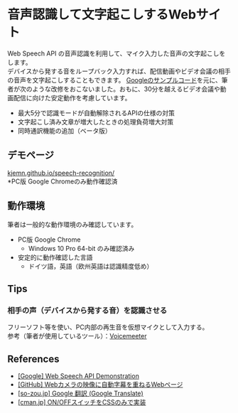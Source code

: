 # 音声認識して文字起こしするWebサイト

Web Speech API の音声認識を利用して、マイク入力した音声の文字起こしをします。  
デバイスから発する音をループバック入力すれば、配信動画やビデオ会議の相手の音声を文字起こしすることもできます。
[Googleのサンプルコード](https://www.google.com/intl/en/chrome/demos/speech.html)を元に、筆者が次のような改修をおこないました。おもに、30分を越えるビデオ会議や動画配信に向けた安定動作を考慮しています。

- 最大5分で認識モードが自動解除されるAPIの仕様の対策
- 文字起こし済み文章が増大したときの処理負荷増大対策
- 同時通訳機能の追加（ベータ版）

## デモページ

[kjemn.github.io/speech-recognition/](https://kjemn.github.io/speech-recognition/)  
*PC版 Google Chromeのみ動作確認済

## 動作環境

筆者は一般的な動作環境のみ確認しています。

- PC版 Google Chrome
  - Windows 10 Pro 64-bit のみ確認済み
- 安定的に動作確認した言語
  - ドイツ語，英語（欧州英語は認識精度低め）

## Tips

### 相手の声（デバイスから発する音）を認識させる

フリーソフト等を使い、PC内部の再生音を仮想マイクとして入力する。  
参考（筆者が使用しているツール）：[Voicemeeter](https://www.vb-audio.com/Voicemeeter/)

## References

- [[Google] Web Speech API Demonstration](https://www.google.com/intl/ja/chrome/demos/speech.html)
- [[GitHub] Webカメラの映像に自動字幕を重ねるWebページ](https://github.com/1heisuzuki/speech-to-text-webcam-overlay)
- [[so-zou.jp] Google 翻訳 (Google Translate)](https://so-zou.jp/web-app/tech/search-engine/google/translate/)
- [[cman.jp] ON/OFFスイッチをCSSのみで実装
](https://webparts.cman.jp/button/onoff/)
